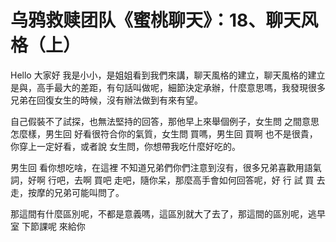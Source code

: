 # 乌鸦救赎团队《蜜桃聊天》：18、聊天风格（上）

Hello 大家好 我是小小，是姐姐看到我們來講，聊天風格的建立，聊天風格的建立是與，高手最大的差距，有句話叫做呢，細節決定承辦，什麼意思嗎，我發現很多兄弟在回復女生的時候，沒有辦法做到有來有望。

自己假裝不了試探，也無法堅持的回答，那他早上來舉個例子，女生問 之間意思怎麼樣，男生回 好看很符合你的氣質，女生問 買嗎，男生回 買啊 也不是很貴，你穿上一定好看，或者說 女生問，你想帶我吃什麼好吃的。

男生回 看你想吃啥，在這裡 不知道兄弟們你們注意到沒有，很多兄弟喜歡用語氣詞，好啊 行吧，去啊 買吧 走吧，隨你呆，那麼高手會如何回答呢，好 行 試 買 去 走，按摩的兄弟可能叫問了。

那這間有什麼區別呢，不都是意義嗎，這區別就大了去了，那這間的區別呢，逃早室 下節課呢 來給你